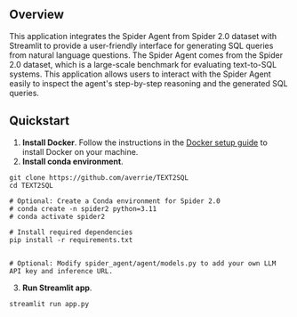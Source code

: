 ## Overview

This application integrates the Spider Agent from Spider 2.0 dataset with Streamlit to provide a user-friendly interface for generating SQL queries from natural language questions. The Spider Agent comes from the Spider 2.0 dataset, which is a large-scale benchmark for evaluating text-to-SQL systems. This application allows users to interact with the Spider Agent easily to inspect the agent's step-by-step reasoning and the generated SQL queries.

## Quickstart

1. **Install Docker**. Follow the instructions in the [Docker setup guide](https://docs.docker.com/engine/install/) to install Docker on your machine. 
2. **Install conda environment**.
```
git clone https://github.com/averrie/TEXT2SQL
cd TEXT2SQL

# Optional: Create a Conda environment for Spider 2.0
# conda create -n spider2 python=3.11
# conda activate spider2

# Install required dependencies
pip install -r requirements.txt


# Optional: Modify spider_agent/agent/models.py to add your own LLM API key and inference URL.
```

3. **Run Streamlit app**. 
```
streamlit run app.py
```